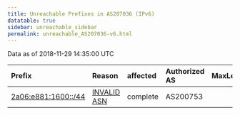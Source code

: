 ```yaml
---
title: Unreachable Prefixes in AS207036 (IPv6)
datatable: true
sidebar: unreachable_sidebar
permalink: unreachable_AS207036-v6.html
---
```


Data as of 2018-11-29 14:35:00 UTC


<div class="datatable-begin"></div>

| Prefix                                                           | Reason                                                                                                      | affected   | Authorized AS   |   MaxLength | Anchor                                         |   unreachable /48s |
|:-----------------------------------------------------------------|:------------------------------------------------------------------------------------------------------------|:-----------|:----------------|------------:|:-----------------------------------------------|-------------------:|
| [2a06:e881:1600::/44](https://stat.ripe.net/2a06:e881:1600::/44) | [INVALID ASN](https://rpki-validator.ripe.net/announcement-preview?asn=AS207036&prefix=2a06:e881:1600::/44) | complete   | AS200753        |          48 | [RIPE](unreachable_RIPE_NCC_RPKI_Root-v6.html) |                 16 |

<div class="datatable-end"></div>
